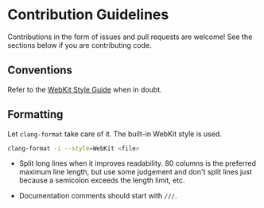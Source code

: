 # Contribution Guidelines

Contributions in the form of issues and pull requests are welcome! See the
sections below if you are contributing code.

## Conventions

Refer to the [WebKit Style Guide](https://webkit.org/code-style-guidelines/)
when in doubt.

## Formatting

Let `clang-format` take care of it. The built-in WebKit style is used.

```sh
clang-format -i --style=WebKit <file>
```

- Split long lines when it improves readability. 80 columns is the preferred
maximum line length, but use some judgement and don't split lines just because a
semicolon exceeds the length limit, etc.

- Documentation comments should start with `///`.
